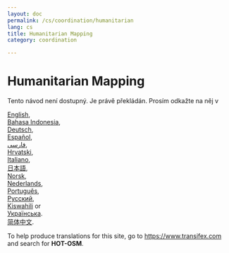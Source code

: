 ```yaml
---
layout: doc
permalink: /cs/coordination/humanitarian
lang: cs
title: Humanitarian Mapping
category: coordination

---
```


Humanitarian Mapping  
=================  

Tento návod není dostupný. Je právě překládán. Prosím odkažte na něj v   

[English](/en/coordination/humanitarian/),  
[Bahasa Indonesia](/bi/coordination/humanitarian/),  
[Deutsch](/de/coordination/humanitarian/),  
[Español](/es/coordination/humanitarian/),  
[فارسی](/fa/osm-data/osm-in-qgis),  
[Hrvatski](/hr/coordination/humanitarian/),  
[Italiano](/it/coordination/humanitarian/),  
[日本語](/ja/coordination/humanitarian/),  
[Norsk](/nb/coordination/humanitarian/),  
[Nederlands](/nl/coordination/humanitarian/),  
[Português](/pt/coordination/humanitarian/),  
[Русский](/ru/coordination/humanitarian/),  
[Kiswahili](/sw/coordination/humanitarian/) or  
[Українська](/uk/coordination/humanitarian/).  
[简体中文](/zh/coordination/humanitarian/).  

To help produce translations for this site, go to <https://www.transifex.com> and search for **HOT-OSM**.  

<!-- hidden text -->
